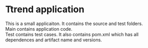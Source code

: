 # Ttrend application

This is a small applicaiton. It contains the source and test folders.  
Main contains application code.  
Test contains test cases.
It also contains pom.xml which has all dependences and artifact name and versions.
